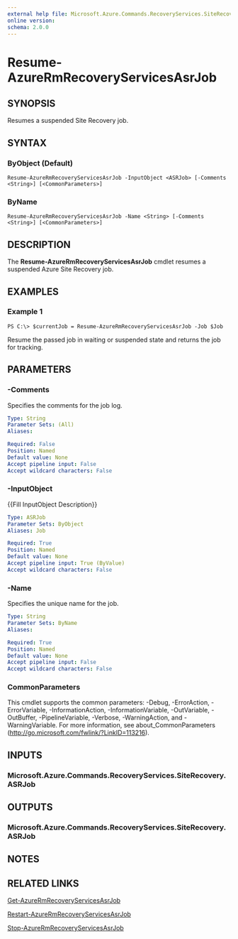 ```yaml
---
external help file: Microsoft.Azure.Commands.RecoveryServices.SiteRecovery.dll-Help.xml
online version: 
schema: 2.0.0
---
```


# Resume-AzureRmRecoveryServicesAsrJob

## SYNOPSIS
Resumes a suspended Site Recovery job.

## SYNTAX

### ByObject (Default)
```
Resume-AzureRmRecoveryServicesAsrJob -InputObject <ASRJob> [-Comments <String>] [<CommonParameters>]
```

### ByName
```
Resume-AzureRmRecoveryServicesAsrJob -Name <String> [-Comments <String>] [<CommonParameters>]
```

## DESCRIPTION
The **Resume-AzureRmRecoveryServicesAsrJob** cmdlet resumes a suspended Azure Site Recovery job.

## EXAMPLES

### Example 1
```
PS C:\> $currentJob = Resume-AzureRmRecoveryServicesAsrJob -Job $Job
```

Resume the passed job in waiting or suspended state and returns the job for tracking.

## PARAMETERS

### -Comments
Specifies the comments for the job log.

```yaml
Type: String
Parameter Sets: (All)
Aliases: 

Required: False
Position: Named
Default value: None
Accept pipeline input: False
Accept wildcard characters: False
```

### -InputObject
{{Fill InputObject Description}}

```yaml
Type: ASRJob
Parameter Sets: ByObject
Aliases: Job

Required: True
Position: Named
Default value: None
Accept pipeline input: True (ByValue)
Accept wildcard characters: False
```

### -Name
Specifies the unique name for the job.

```yaml
Type: String
Parameter Sets: ByName
Aliases: 

Required: True
Position: Named
Default value: None
Accept pipeline input: False
Accept wildcard characters: False
```

### CommonParameters
This cmdlet supports the common parameters: -Debug, -ErrorAction, -ErrorVariable, -InformationAction, -InformationVariable, -OutVariable, -OutBuffer, -PipelineVariable, -Verbose, -WarningAction, and -WarningVariable. For more information, see about_CommonParameters (http://go.microsoft.com/fwlink/?LinkID=113216).

## INPUTS

### Microsoft.Azure.Commands.RecoveryServices.SiteRecovery.ASRJob

## OUTPUTS

### Microsoft.Azure.Commands.RecoveryServices.SiteRecovery.ASRJob

## NOTES

## RELATED LINKS

[Get-AzureRmRecoveryServicesAsrJob](./Get-AzureRmRecoveryServicesAsrJob.md)

[Restart-AzureRmRecoveryServicesAsrJob](./Restart-AzureRmRecoveryServicesAsrJob.md)

[Stop-AzureRmRecoveryServicesAsrJob](./Stop-AzureRmRecoveryServicesAsrJob.md)
